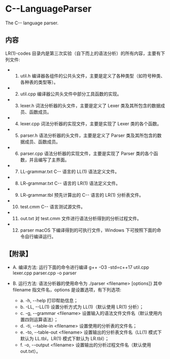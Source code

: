 # C--LanguageParser
 The C-- language parser.

## 内容
LR(1)-codes 目录内是第三次实验（自下而上的语法分析）的所有内容，主要有下列文件:

- 1. util.h
编译器各组件的公共头文件，主要是定义了各种类型（如符号种类、各种表的类型等）。
- 2. util.cpp
编译器公共头文件中部分工具函数的实现。
- 3. lexer.h
词法分析器的头文件，主要是定义了 Lexer 类及其所包含的数据成员、函数成员。
- 4. lexer.cpp
词法分析器的实现文件，主要是实现了 Lexer 类的各个函数。
- 5. parser.h
语法分析器的头文件，主要是定义了 Parser 类及其所包含的数据成员、函数成员。
- 6. parser.cpp
语法分析器的实现文件，主要是实现了 Parser 类的各个函数，并且编写了主界面。
- 7. LL-grammar.txt
C-- 语言的 LL(1) 语法定义文件。
- 8. LR-grammar.txt
C-- 语言的 LR(1) 语法定义文件。
- 9. LR-grammar.tbl
预先计算出的 C-- 语言的 LR(1) 分析表文件。
- 10. test.cmm
C-- 语言测试源文件。
- 11. out.txt
对 test.cmm 文件进行语法分析得到的分析过程文件。
- 12. parser
macOS 下编译得到的可执行文件，Windows 下可按照下面的命令自行编译运行。

## 【附录】
- A. 编译方法:
运行下面的命令进行编译
g++ -O3 -std=c++17 util.cpp lexer.cpp parser.cpp -o parser

- B. 运行方法:
语法分析器的使用命令为
./parser &lt;filename&gt; [options]}
	其中 filename 指文件名，options 是设置选项，有下列选项:
	+ a. -h, --help 打印帮助信息；
	+ b. -LL, --LL(1) 设置分析方式为 LL(1)（默认使用 LR(1) 分析）；
	+ c. -g, --grammar &lt;filename&gt; 设置输入的语法文件文件名（默认使用内置四则运算语法）；
	+ d. -ti, --table-in &lt;filename&gt; 设置使用的分析表的文件名；
	+ e. -to, --table-out &lt;filename&gt; 设置输出的分析表文件名（LL(1) 模式下默认为 LL.tbl，LR(1) 模式下默认为 LR.tbl）；
	+ f. -o, --output &lt;filename&gt; 设置输出的分析过程文件名（默认使用 out.txt）。